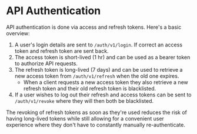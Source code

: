 # API Authentication
API authentication is done via access and refresh tokens. Here's a basic overview:

1. A user's login details are sent to `/auth/v1/login`. If correct an access token and refresh token are sent back.
2. The access token is short-lived (1 hr) and can be used as a bearer token to authorize API requests.
3. The refresh token is long-lived (7 days) and can be used to retrieve a new access token from `/auth/v1/refresh` when the old one expires. 
   - When a client requests a new access token they also retrieve a new refresh token and their old refresh token is blacklisted. 
4. If a user wishes to log out their refresh and access tokens can be sent to `/auth/v1/revoke` where they will then both be blacklisted.

The revoking of refresh tokens as soon as they're used reduces the risk of having long-lived tokens while still
allowing for a convenient user experience where they don't have to constantly manually re-authenticate.
